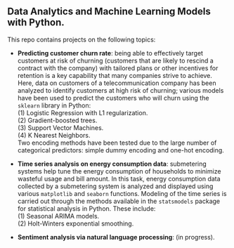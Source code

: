 ## Data Analytics and Machine Learning Models with Python. 

This repo contains projects on the following topics: <br/>

* __Predicting customer churn rate__: being able to effectively target customers at risk of churning (customers that are likely to rescind a contract with the company) with tailored plans or other incentives for retention is a key capability that many companies strive to achieve. Here, data on customers of a telecommunication company has been analyzed to identify customers at high risk of churning; various models have been used to predict the customers who will churn using the `sklearn` library in Python: <br/>
  (1) Logistic Regression with L1 regularization.   
  (2) Gradient-boosted trees.   
  (3) Support Vector Machines.    
  (4) K Nearest Neighbors.   <br/>
Two encoding methods have been tested due to the large number of categorical predictors: simple dummy encoding and one-hot encoding. 

* __Time series analysis on energy consumption data__: submetering systems help tune the energy consumption of households to minimize wasteful usage and bill amount. In this task, energy consumption data collected by a submetering system is analyzed and displayed using various `matplotlib` and `seaborn` functions. Modeling of the time series is carried out through the methods available in the `statsmodels` package for statistical analysis in Python. These include: <br/>
  (1) Seasonal ARIMA models.    
  (2) Holt-Winters exponential smoothing.   <br/>

* __Sentiment analysis via natural language processing__: (in progress). 
